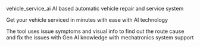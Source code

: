 vehicle_service_ai
AI based automatic vehicle repair and service system

Get your vehicle serviced in minutes with ease with AI technology

The tool uses issue symptoms and visual info to find out the route cause and fix the issues with Gen AI knowledge with mechatronics system support
